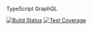 TypeScript GraphQL 

[![Build Status](https://travis-ci.org/jasonraimondi/typescript-graphql.svg?branch=master)](https://travis-ci.org/jasonraimondi/typescript-graphql)
[![Test Coverage](https://api.codeclimate.com/v1/badges/9d4d4893fc4d569d1043/test_coverage)](https://codeclimate.com/github/jasonraimondi/typescript-graphql/test_coverage)